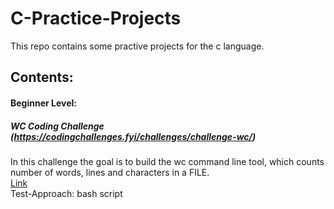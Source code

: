 # C-Practice-Projects

This repo contains some practive projects for the c language. 

## Contents: 

#### Beginner Level:
##### WC Coding Challenge (https://codingchallenges.fyi/challenges/challenge-wc/)
In this challenge the goal is to build the wc command line tool, which counts number of words, lines and characters in a FILE.  
[Link](/Beginner-Level/WC-Challenge/)  
Test-Approach: bash script
